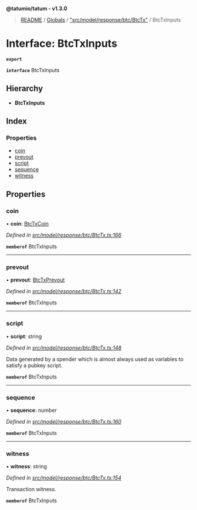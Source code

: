 **@tatumio/tatum - v1.3.0**

> [README](../README.md) / [Globals](../globals.md) / ["src/model/response/btc/BtcTx"](../modules/_src_model_response_btc_btctx_.md) / BtcTxInputs

# Interface: BtcTxInputs

**`export`** 

**`interface`** BtcTxInputs

## Hierarchy

* **BtcTxInputs**

## Index

### Properties

* [coin](_src_model_response_btc_btctx_.btctxinputs.md#coin)
* [prevout](_src_model_response_btc_btctx_.btctxinputs.md#prevout)
* [script](_src_model_response_btc_btctx_.btctxinputs.md#script)
* [sequence](_src_model_response_btc_btctx_.btctxinputs.md#sequence)
* [witness](_src_model_response_btc_btctx_.btctxinputs.md#witness)

## Properties

### coin

•  **coin**: [BtcTxCoin](_src_model_response_btc_btctx_.btctxcoin.md)

*Defined in [src/model/response/btc/BtcTx.ts:166](https://github.com/tatumio/tatum-js/blob/31bb1b4/src/model/response/btc/BtcTx.ts#L166)*

**`memberof`** BtcTxInputs

___

### prevout

•  **prevout**: [BtcTxPrevout](_src_model_response_btc_btctx_.btctxprevout.md)

*Defined in [src/model/response/btc/BtcTx.ts:142](https://github.com/tatumio/tatum-js/blob/31bb1b4/src/model/response/btc/BtcTx.ts#L142)*

**`memberof`** BtcTxInputs

___

### script

•  **script**: string

*Defined in [src/model/response/btc/BtcTx.ts:148](https://github.com/tatumio/tatum-js/blob/31bb1b4/src/model/response/btc/BtcTx.ts#L148)*

Data generated by a spender which is almost always used as variables to satisfy a pubkey script.

**`memberof`** BtcTxInputs

___

### sequence

•  **sequence**: number

*Defined in [src/model/response/btc/BtcTx.ts:160](https://github.com/tatumio/tatum-js/blob/31bb1b4/src/model/response/btc/BtcTx.ts#L160)*

**`memberof`** BtcTxInputs

___

### witness

•  **witness**: string

*Defined in [src/model/response/btc/BtcTx.ts:154](https://github.com/tatumio/tatum-js/blob/31bb1b4/src/model/response/btc/BtcTx.ts#L154)*

Transaction witness.

**`memberof`** BtcTxInputs
